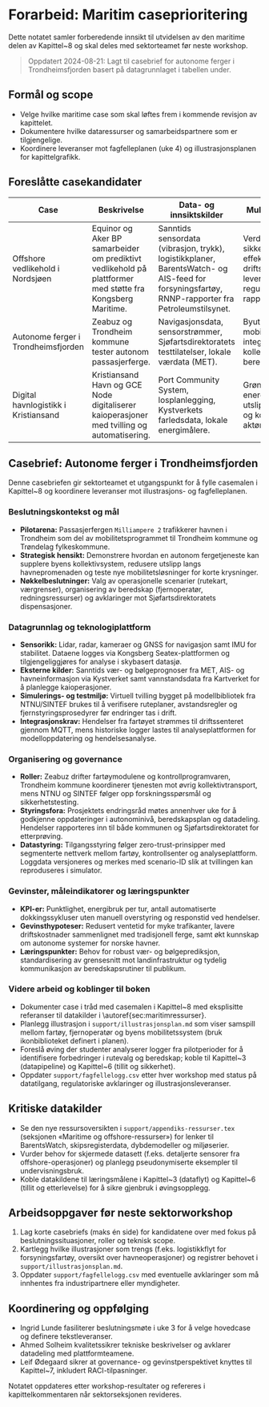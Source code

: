 # Forarbeid: Maritim caseprioritering

Dette notatet samler forberedende innsikt til utvidelsen av den maritime delen av Kapittel~8 og skal deles med sektorteamet før neste workshop.

> Oppdatert 2024-08-21: Lagt til casebrief for autonome ferger i Trondheimsfjorden basert på datagrunnlaget i tabellen under.

## Formål og scope
- Velge hvilke maritime case som skal løftes frem i kommende revisjon av kapittelet.
- Dokumentere hvilke dataressurser og samarbeidspartnere som er tilgjengelige.
- Koordinere leveranser mot fagfelleplanen (uke 4) og illustrasjonsplanen for kapittelgrafikk.

## Foreslåtte casekandidater
| Case | Beskrivelse | Data- og innsiktskilder | Mulige vinklinger |
| --- | --- | --- | --- |
| Offshore vedlikehold i Nordsjøen | Equinor og Aker BP samarbeider om prediktivt vedlikehold på plattformer med støtte fra Kongsberg Maritime. | Sanntids sensordata (vibrasjon, trykk), logistikkplaner, BarentsWatch- og AIS-feed for forsyningsfartøy, RNNP-rapporter fra Petroleumstilsynet. | Verdikjede for sikkerhet og effektivitet: koble driftssenter, leverandørkjede og regulatoriske rapporteringskrav. |
| Autonome ferger i Trondheimsfjorden | Zeabuz og Trondheim kommune tester autonom passasjerferge. | Navigasjonsdata, sensorstrømmer, Sjøfartsdirektoratets testtilatelser, lokale værdata (MET). | Byutvikling og mobilitet: integrasjon mot kollektivsystem og beredskap. |
| Digital havnlogistikk i Kristiansand | Kristiansand Havn og GCE Node digitaliserer kaioperasjoner med tvilling og automatisering. | Port Community System, losplanlegging, Kystverkets farledsdata, lokale energimålere. | Grønne havner: energiflyt, utslippsreduksjoner og koordinering av aktører. |

## Casebrief: Autonome ferger i Trondheimsfjorden

Denne casebriefen gir sektorteamet et utgangspunkt for å fylle casemalen i Kapittel~8 og koordinere leveranser mot illustrasjons- og fagfelleplanen.

### Beslutningskontekst og mål
- **Pilotarena:** Passasjerfergen ``Milliampere 2`` trafikkerer havnen i Trondheim som del av mobilitetsprogrammet til Trondheim kommune og Trøndelag fylkeskommune.
- **Strategisk hensikt:** Demonstrere hvordan en autonom fergetjeneste kan supplere byens kollektivsystem, redusere utslipp langs havnepromenaden og teste nye mobilitetsløsninger for korte krysninger.
- **Nøkkelbeslutninger:** Valg av operasjonelle scenarier (rutekart, værgrenser), organisering av beredskap (fjernoperatør, redningsressurser) og avklaringer mot Sjøfartsdirektoratets dispensasjoner.

### Datagrunnlag og teknologiplattform
- **Sensorikk:** Lidar, radar, kameraer og GNSS for navigasjon samt IMU for stabilitet. Dataene logges via Kongsberg Seatex-plattformen og tilgjengeliggjøres for analyse i skybasert datasjø.
- **Eksterne kilder:** Sanntids vær- og bølgeprognoser fra MET, AIS- og havneinformasjon via Kystverket samt vannstandsdata fra Kartverket for å planlegge kaioperasjoner.
- **Simulerings- og testmiljø:** Virtuell tvilling bygget på modellbibliotek fra NTNU/SINTEF brukes til å verifisere ruteplaner, avstandsregler og fjernstyringsprosedyrer før endringer tas i drift.
- **Integrasjonskrav:** Hendelser fra fartøyet strømmes til driftssenteret gjennom MQTT, mens historiske logger lastes til analyseplattformen for modelloppdatering og hendelsesanalyse.

### Organisering og governance
- **Roller:** Zeabuz drifter fartøymodulene og kontrollprogramvaren, Trondheim kommune koordinerer tjenesten mot øvrig kollektivtransport, mens NTNU og SINTEF følger opp forskningsspørsmål og sikkerhetstesting.
- **Styringsfora:** Prosjektets endringsråd møtes annenhver uke for å godkjenne oppdateringer i autonominivå, beredskapsplan og datadeling. Hendelser rapporteres inn til både kommunen og Sjøfartsdirektoratet for etterprøving.
- **Datastyring:** Tilgangsstyring følger zero-trust-prinsipper med segmenterte nettverk mellom fartøy, kontrollsenter og analyseplattform. Loggdata versjoneres og merkes med scenario-ID slik at tvillingen kan reproduseres i simulator.

### Gevinster, måleindikatorer og læringspunkter
- **KPI-er:** Punktlighet, energibruk per tur, antall automatiserte dokkingssykluser uten manuell overstyring og responstid ved hendelser.
- **Gevinsthypoteser:** Redusert ventetid for myke trafikanter, lavere driftskostnader sammenlignet med tradisjonell ferge, samt økt kunnskap om autonome systemer for norske havner.
- **Læringspunkter:** Behov for robust vær- og bølgeprediksjon, standardisering av grensesnitt mot landinfrastruktur og tydelig kommunikasjon av beredskapsrutiner til publikum.

### Videre arbeid og koblinger til boken
- Dokumenter case i tråd med casemalen i Kapittel~8 med eksplisitte referanser til datakilder i \autoref{sec:maritimressurser}.
- Planlegg illustrasjon i `support/illustrasjonsplan.md` som viser samspill mellom fartøy, fjernoperatør og byens mobilitetssystem (bruk ikonbiblioteket definert i planen).
- Foreslå øving der studenter analyserer logger fra pilotperioder for å identifisere forbedringer i rutevalg og beredskap; koble til Kapittel~3 (datapipeline) og Kapittel~6 (tillit og sikkerhet).
- Oppdater `support/fagfellelogg.csv` etter hver workshop med status på datatilgang, regulatoriske avklaringer og illustrasjonsleveranser.

## Kritiske datakilder
- Se den nye ressursoversikten i `support/appendiks-ressurser.tex` (seksjonen «Maritime og offshore-ressurser») for lenker til BarentsWatch, skipsregisterdata, dybdemodeller og miljøserier.
- Vurder behov for skjermede datasett (f.eks. detaljerte sensorer fra offshore-operasjoner) og planlegg pseudonymiserte eksempler til undervisningsbruk.
- Koble datakildene til læringsmålene i Kapittel~3 (dataflyt) og Kapittel~6 (tillit og etterlevelse) for å sikre gjenbruk i øvingsopplegg.

## Arbeidsoppgaver før neste sektorworkshop
1. Lag korte casebriefs (maks én side) for kandidatene over med fokus på beslutningssituasjoner, roller og teknisk scope.
2. Kartlegg hvilke illustrasjoner som trengs (f.eks. logistikkflyt for forsyningsfartøy, oversikt over havneoperasjoner) og registrer behovet i `support/illustrasjonsplan.md`.
3. Oppdater `support/fagfellelogg.csv` med eventuelle avklaringer som må innhentes fra industripartnere eller myndigheter.

## Koordinering og oppfølging
- Ingrid Lunde fasiliterer beslutningsmøte i uke 3 for å velge hovedcase og definere tekstleveranser.
- Ahmed Solheim kvalitetssikrer tekniske beskrivelser og avklarer datadeling med plattformteamene.
- Leif Ødegaard sikrer at governance- og gevinstperspektivet knyttes til Kapittel~7, inkludert RACI-tilpasninger.

Notatet oppdateres etter workshop-resultater og refereres i kapittelkommentaren når sektorseksjonen revideres.
